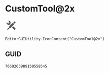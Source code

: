 # CustomTool@2x
![](/img/CustomTool@2x.png)

``` CSharp
EditorGUIUtility.IconContent("CustomTool@2x")
```
## GUID
```
7660263989159558545
```
